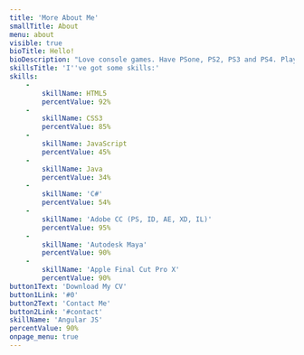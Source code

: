 ```yaml
---
title: 'More About Me'
smallTitle: About
menu: about
visible: true
bioTitle: Hello!
bioDescription: "Love console games. Have PSone, PS2, PS3 and PS4. Playing on emulators too (mostly NES, SNES and Amiga). Designer. Movie-maniac.\r\n\r\nTrying to create something new and fresh. By the last 4 years I was studying graphic design, programming and game development for mobiles (Android, iOS) and PC's as well (Unity, Unreal Engine 4). Learned some JAVA and C#.\r\n\r\nI like to create websites too. In my academy's years I was studying a lot of HTML, CSS and JavaScript with AngularJS and jQuery. I also learned how to use the Bootstrap and other cool stuff to build amazing sites.\r\n\r\nMy main goal for this year is to build an RPG game with beautiful story and fantastic characters in Unity. The second goal is to make a full-time movie for the greatest cinemas in Poland.</h6>"
skillsTitle: 'I''ve got some skills:'
skills:
    -
        skillName: HTML5
        percentValue: 92%
    -
        skillName: CSS3
        percentValue: 85%
    -
        skillName: JavaScript
        percentValue: 45%
    -
        skillName: Java
        percentValue: 34%
    -
        skillName: 'C#'
        percentValue: 54%
    -
        skillName: 'Adobe CC (PS, ID, AE, XD, IL)'
        percentValue: 95%
    -
        skillName: 'Autodesk Maya'
        percentValue: 90%
    -
        skillName: 'Apple Final Cut Pro X'
        percentValue: 90%
button1Text: 'Download My CV'
button1Link: '#0'
button2Text: 'Contact Me'
button2Link: '#contact'
skillName: 'Angular JS'
percentValue: 90%
onpage_menu: true
---
```


